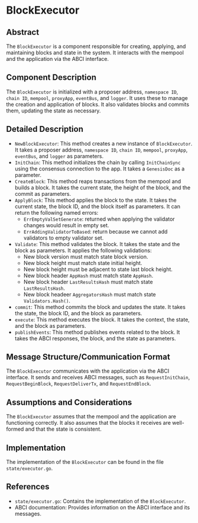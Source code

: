 # BlockExecutor

## Abstract

 The `BlockExecutor` is a component responsible for creating, applying, and maintaining blocks and state in the system. It interacts with the mempool and the application via the ABCI interface.

## Component Description

 The `BlockExecutor` is initialized with a proposer address, `namespace ID`, `chain ID`, `mempool`, `proxyApp`, `eventBus`, and `logger`. It uses these to manage the creation and application of blocks. It also validates blocks and commits them, updating the state as necessary.

## Detailed Description

- `NewBlockExecutor`: This method creates a new instance of `BlockExecutor`. It takes a proposer address, `namespace ID`, `chain ID`, `mempool`, `proxyApp`, `eventBus`, and `logger` as parameters.
- `InitChain`: This method initializes the chain by calling `InitChainSync` using the consensus connection to the app. It takes a `GenesisDoc` as a parameter.
- `CreateBlock`: This method reaps transactions from the mempool and builds a block. It takes the current state, the height of the block, and the commit as parameters.
- `ApplyBlock`: This method applies the block to the state. It takes the current state, the block ID, and the block itself as parameters. It can return the following named errors:
    - `ErrEmptyValSetGenerate`: returned when applying the validator changes would result in empty set.
    - `ErrAddingValidatorToBased`: return because we cannot add validators to empty validator set.
- `Validate`: This method validates the block. It takes the state and the block as parameters. It applies the following validations:
    - New block version must match state block version.
    - New block height must match state initial height.
    - New block height must be adjacent to state last block height.
    - New block header `AppHash` must match state `AppHash`.
    - New block header `LastResultsHash` must match state `LastResultsHash`.
    - New block headeer `AggregatorsHash` must match state `Validators.Hash()`.
- `commit`: This method commits the block and updates the state. It takes the state, the block ID, and the block as parameters.
- `execute`: This method executes the block. It takes the context, the state, and the block as parameters.
- `publishEvents`: This method publishes events related to the block. It takes the ABCI responses, the block, and the state as parameters.

## Message Structure/Communication Format

The `BlockExecutor` communicates with the application via the ABCI interface. It sends and receives ABCI messages, such as `RequestInitChain`, `RequestBeginBlock`, `RequestDeliverTx`, and `RequestEndBlock`.

## Assumptions and Considerations

The `BlockExecutor` assumes that the mempool and the application are functioning correctly. It also assumes that the blocks it receives are well-formed and that the state is consistent.

## Implementation

The implementation of the `BlockExecutor` can be found in the file `state/executor.go`.

## References

- `state/executor.go`: Contains the implementation of the `BlockExecutor`.
- ABCI documentation: Provides information on the ABCI interface and its messages.
